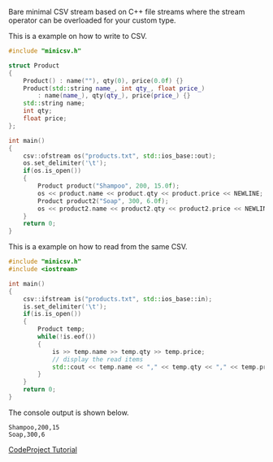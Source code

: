 Bare minimal CSV stream based on C++ file streams where the stream operator can be overloaded for your custom type.

This is a example on how to write to CSV.

```cpp
#include "minicsv.h"

struct Product
{
    Product() : name(""), qty(0), price(0.0f) {}
    Product(std::string name_, int qty_, float price_) 
        : name(name_), qty(qty_), price(price_) {}
    std::string name;
    int qty;
    float price;
};

int main()
{
    csv::ofstream os("products.txt", std::ios_base::out);
    os.set_delimiter('\t');
    if(os.is_open())
    {
        Product product("Shampoo", 200, 15.0f);
        os << product.name << product.qty << product.price << NEWLINE;
        Product product2("Soap", 300, 6.0f);
        os << product2.name << product2.qty << product2.price << NEWLINE;
    }
    return 0;
}
```

This is a example on how to read from the same CSV.

```cpp
#include "minicsv.h"
#include <iostream>

int main()
{
    csv::ifstream is("products.txt", std::ios_base::in);
    is.set_delimiter('\t');
    if(is.is_open())
    {
        Product temp;
        while(!is.eof())
        {
            is >> temp.name >> temp.qty >> temp.price;
            // display the read items
            std::cout << temp.name << "," << temp.qty << "," << temp.price << std::endl;
        }
    }
    return 0;
}
```

The console output is shown below.

```
Shampoo,200,15
Soap,300,6
```

[CodeProject Tutorial](http://www.codeproject.com/Articles/741183/Minimalistic-CSV-Streams)
